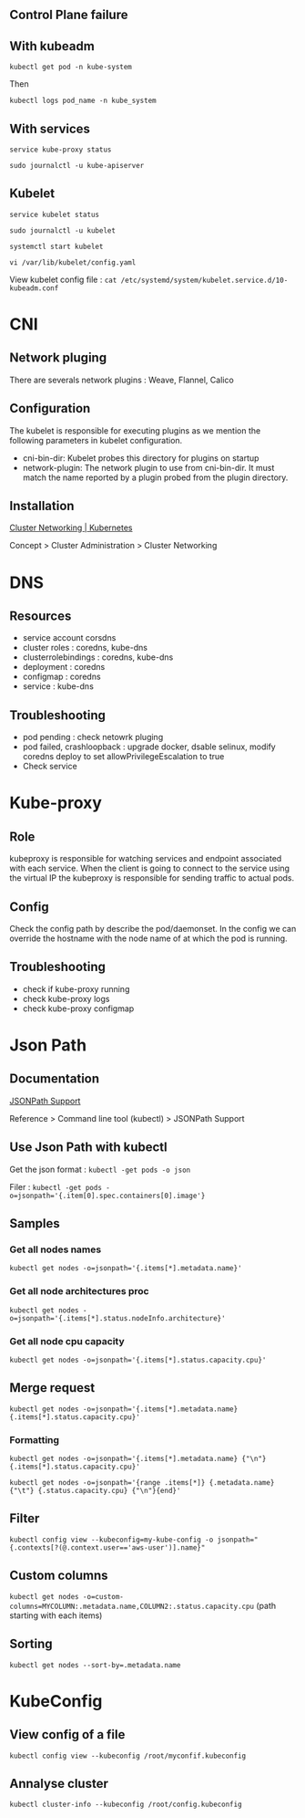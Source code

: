 ## Control Plane failure

## With kubeadm

`kubectl get pod -n kube-system`

Then

`kubectl logs pod_name -n kube_system`

## With services

`service kube-proxy status`

`sudo journalctl -u kube-apiserver`

## Kubelet

`service kubelet status`

`sudo journalctl -u kubelet`

`systemctl start kubelet`

`vi /var/lib/kubelet/config.yaml`

View kubelet config file : `cat /etc/systemd/system/kubelet.service.d/10-kubeadm.conf`

# CNI

## Network pluging

There are severals network plugins : Weave, Flannel,  Calico

## Configuration

 The kubelet is responsible for executing plugins as we mention the following parameters in kubelet configuration.

- cni-bin-dir:   Kubelet probes this directory for plugins on startup
- network-plugin: The network plugin to use from cni-bin-dir. It must match the name reported by a plugin probed from the plugin directory.

## Installation

[Cluster Networking | Kubernetes](https://kubernetes.io/docs/concepts/cluster-administration/networking/#how-to-implement-the-kubernetes-networking-model)

Concept > Cluster Administration > Cluster Networking

# DNS

## Resources

- service account corsdns
- cluster roles : coredns, kube-dns
- clusterrolebindings : coredns, kube-dns
- deployment : coredns
- configmap : coredns
- service : kube-dns

## Troubleshooting

- pod pending : check netowrk pluging
- pod failed, crashloopback : upgrade docker, dsable selinux, modify coredns deploy to set allowPrivilegeEscalation to true 
- Check service

# Kube-proxy

## Role

kubeproxy is responsible for watching services and endpoint associated with each service. When the client is going to connect to the service using the virtual IP the kubeproxy is responsible for sending traffic to actual pods.

## Config

Check the config path by describe the pod/daemonset.
In the config we can override the hostname with the node name of at which the pod is running.

## Troubleshooting

- check if kube-proxy running
- check kube-proxy logs
- check kube-proxy configmap

# Json Path

## Documentation

[JSONPath Support](https://kubernetes.io/docs/reference/kubectl/jsonpath/)

Reference > Command line tool (kubectl) > JSONPath Support

## Use Json Path with kubectl

Get the json format : `kubectl -get pods -o json`

Filer : `kubectl -get pods -o=jsonpath='{.item[0].spec.containers[0].image'}`

## Samples

### Get all nodes names

`kubectl get nodes -o=jsonpath='{.items[*].metadata.name}'`

### Get all node architectures proc

`kubectl get nodes -o=jsonpath='{.items[*].status.nodeInfo.architecture}'`

### Get all node cpu capacity

`kubectl get nodes -o=jsonpath='{.items[*].status.capacity.cpu}'`

## Merge request

`kubectl get nodes -o=jsonpath='{.items[*].metadata.name} {.items[*].status.capacity.cpu}'`

### Formatting

`kubectl get nodes -o=jsonpath='{.items[*].metadata.name} {"\n"} {.items[*].status.capacity.cpu}'`

`kubectl get nodes -o=jsonpath='{range .items[*]} {.metadata.name} {"\t"} {.status.capacity.cpu} {"\n"}{end}'`

## Filter

`kubectl config view --kubeconfig=my-kube-config -o jsonpath="{.contexts[?(@.context.user=='aws-user')].name}"`

## Custom columns

`kubectl get nodes -o=custom-columns=MYCOLUMN:.metadata.name,COLUMN2:.status.capacity.cpu` (path starting with each items)

## Sorting

`kubectl get nodes --sort-by=.metadata.name`

# KubeConfig

## View config of a file

`kubectl config view --kubeconfig /root/myconfif.kubeconfig`

## Annalyse cluster

`kubectl cluster-info --kubeconfig /root/config.kubeconfig`